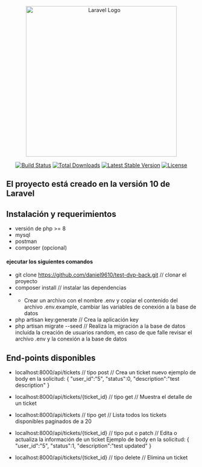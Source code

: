 <p align="center"><a href="https://laravel.com" target="_blank"><img src="https://raw.githubusercontent.com/laravel/art/master/logo-lockup/5%20SVG/2%20CMYK/1%20Full%20Color/laravel-logolockup-cmyk-red.svg" width="400" alt="Laravel Logo"></a></p>

<p align="center">
<a href="https://github.com/laravel/framework/actions"><img src="https://github.com/laravel/framework/workflows/tests/badge.svg" alt="Build Status"></a>
<a href="https://packagist.org/packages/laravel/framework"><img src="https://img.shields.io/packagist/dt/laravel/framework" alt="Total Downloads"></a>
<a href="https://packagist.org/packages/laravel/framework"><img src="https://img.shields.io/packagist/v/laravel/framework" alt="Latest Stable Version"></a>
<a href="https://packagist.org/packages/laravel/framework"><img src="https://img.shields.io/packagist/l/laravel/framework" alt="License"></a>
</p>

## El proyecto está creado en la versión 10 de Laravel

## Instalación y requerimientos
- versión de php >= 8
- mysql
- postman
- composer (opcional)

#### ejecutar los siguientes comandos

- git clone https://github.com/daniel9610/test-dvp-back.git   // clonar el proyecto
- composer install                                            // instalar las dependencias
-  * Crear un archivo con el nombre .env y copiar el contenido del archivo .env.example, cambiar las variables de conexión a la base de datos
- php artisan key:generate // Crea la aplicación key
- php artisan migrate --seed // Realiza la migración a la base de datos incluída la creación de usuarios random, en caso de que falle revisar el archivo .env y la conexión a la base de datos

## End-points disponibles

- localhost:8000/api/tickets // tipo post // Crea un ticket nuevo 
ejemplo de body en la solicitud:
{
    "user_id":"5",
    "status":0,
    "description":"test description"
} 
- localhost:8000/api/tickets/{ticket_id} // tipo get // Muestra el detalle de un ticket 
- localhost:8000/api/tickets // tipo get // Lista todos los tickets disponibles paginados de a 20 
- localhost:8000/api/tickets/{ticket_id} // tipo put o patch // Edita o actualiza la información de un ticket
Ejemplo de body en la solicitud:
{
    "user_id":"5",
    "status":1,
    "description":"test updated"
} 

- localhost:8000/api/tickets/{ticket_id} // tipo delete // Elimina un ticket 
